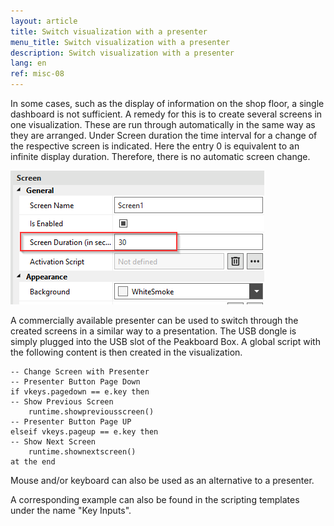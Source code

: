 ```yaml
---
layout: article
title: Switch visualization with a presenter
menu_title: Switch visualization with a presenter
description: Switch visualization with a presenter
lang: en
ref: misc-08
---
```


In some cases, such as the display of information on the shop floor, a single dashboard is not sufficient. 
A remedy for this is to create several screens in one visualization.
These are run through automatically in the same way as they are arranged. Under Screen duration the time interval for a change of the respective screen is indicated.
Here the entry 0 is equivalent to an infinite display duration. Therefore, there is no automatic screen change.

![Screen duration](/assets/images/misc/presenter/autoscreen.png)

A commercially available presenter can be used to switch through the created screens in a similar way to a presentation. The USB dongle is simply plugged into the USB slot of the Peakboard Box.
A global script with the following content is then created in the visualization. 

```
-- Change Screen with Presenter
-- Presenter Button Page Down
if vkeys.pagedown == e.key then
-- Show Previous Screen
	runtime.showpreviousscreen()
-- Presenter Button Page UP
elseif vkeys.pageup == e.key then
-- Show Next Screen
	runtime.shownextscreen()
at the end
```

Mouse and/or keyboard can also be used as an alternative to a presenter.

A corresponding example can also be found in the scripting templates under the name "Key Inputs".
